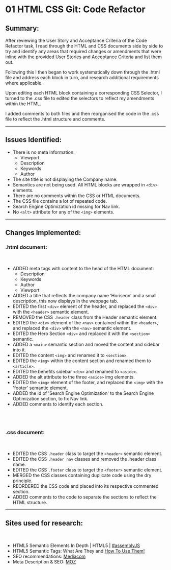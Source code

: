 # 01 HTML CSS Git: Code Refactor

## Summary:

After reviewing the User Story and Acceptance Criteria of the Code Refactor task, I read through the HTML and CSS documents side by side to try and identify any areas that required changes or amendments that were inline with the provided User Stories and Acceptance Criteria and list them out.


Following this I then began to work systematically down through the .html file and address each block in turn, and research additional requirements where applicable.


Upon editing each HTML block containing a corresponding CSS Selector, I turned to the .css file to edited the selectors to reflect my amendments within the HTML.


I added comments to both files and then reorganised the code in the .css file to reflect the .html structure and comments.

---

## Issues Identified:

*	There is no meta information:
    * Viewport 
    * Description 
    * Keywords 	
    * Author
*	The site title is not displaying the Company name.
*	Semantics are not being used. All HTML blocks are wrapped in ```<div>``` elements. 
*	There are no comments within the CSS or HTML documents.
*	The CSS file contains a lot of repeated code.
*	Search Engine Optimization id missing for Nav link.
*	No ```<alt>``` attribute for any of the ```<img>``` elements.
---


## Changes Implemented:

### .html document:
<br>

*	ADDED meta tags with content to the head of the HTML document:
	*	Description
	*	Keywords
	*	Author	
	*	Viewport
*	ADDED a title that reflects the company name ‘Horiseon’ and a small description, this now 	displays in the webpage tab.
*	EDITED the first ```<div>``` element of the header, and replaced the ```<div>``` with the ```<header>``` 	semantic element.
*	REMOVED the CSS ```.header``` class from the Header semantic element.
*	EDITED the ```<div>``` element of the ```<nav>``` contained within the ```<header>```, and replaced the ```<div>``` with the 	```<nav>``` semantic element.	
*	EDITED the Hero Section ```<div>``` and replaced it with the ```<section>``` semantic.
* ADDED a ```<main>``` semantic section and moved the content and sidebar into it.
*	EDITED the content ```<img>``` and renamed it to ```<section>```.
*	EDITED the ```<img>``` within the content section and renamed them to ```<article>```.
*	EDITED the benefits sidebar ```<div>``` and renamed to ```<aside>```.
*	ADDED the alt attribute to the three ```<aside>``` img elements.
*	EDITED the ```<img>``` element of the footer, and replaced the ```<img>``` with the 'footer' 	semantic element.
* ADDED the id of 'Search Engine Optimization' to the Search Engine Optimization section, to fix Nav link.
*	ADDED comments to identify each section.
<br>
<br>

### .css document:
<br>

*	EDITED the CSS ```.header``` class to target the ```<header>``` semantic element.
*	EDITED the CSS ```.header nav``` classes and removed the .header class name.
*	EDITED the CSS ```.footer``` class to target the ```<footer>``` semantic element.
*	MERGED the CSS classes containing duplicate code using the dry principle.
*	REORDERED the CSS code  and placed into its respective commented section.
*	ADDED comments to the code to separate the sections to reflect the HTML structure.
---

## Sites used for research:
<br>

* HTML5 Semantic Elements In Depth | HTML5 | [#assemblyJS](https://www.youtube.com/watch?v=17vYHaf1E-A)
* HTML5 Semantic Tags: What Are They and [How To Use Them!](https://www.semrush.com/blog/semantic-html5-guide/)
* SEO recommendations: [Mediacom](https://www.mediacom.com/)
* Meta Description & SEO: [MOZ](https://moz.com/learn/seo/meta-description)
